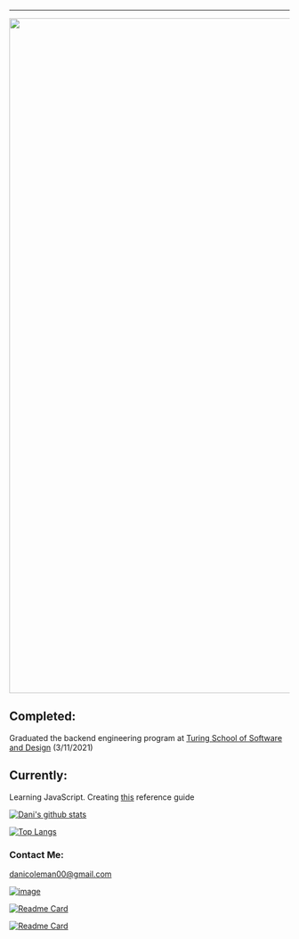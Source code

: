 ---
<!-- ![logo](https://user-images.githubusercontent.com/60626984/92288059-def9bc80-eec8-11ea-90d6-6c50261e37de.png) -->
<img width="1211" src="https://user-images.githubusercontent.com/60626984/92288059-def9bc80-eec8-11ea-90d6-6c50261e37de.png">


## Completed:
Graduated the backend engineering program at [Turing School of Software and Design](https://turing.io/) (3/11/2021)


## Currently:
Learning JavaScript. Creating [this](https://github.com/dcoleman21/JavaScript_Reference_Sheet) reference guide


[![Dani's github stats](https://github-readme-stats.vercel.app/api/?username=dcoleman21&count_private=true&show_icons=true&theme=tokyonight)
](https://github.com/dcoleman21/github-readme-stats)


[![Top Langs](https://github-readme-stats.vercel.app/api/top-langs/?username=dcoleman21&layout=compact)](https://github.com/dcoleman21/github-readme-stats)


### Contact Me:

danicoleman00@gmail.com

[![image](https://img.shields.io/badge/LinkedIn-0077B5?style=for-the-badge&logo=linkedin&logoColor=white)](https://www.linkedin.com/in/dcoleman-21/)



[![Readme Card](https://github-readme-stats.vercel.app/api/pin/?username=dcoleman21&repo=JavaScript_Reference_Sheet)](https://github.com/dcoleman21/JavaScript_Reference_Sheet)



[![Readme Card](https://github-readme-stats.vercel.app/api/pin/?username=dcoleman21&repo=Ruby_Reference_Sheet)](https://github.com/dcoleman21/Ruby_Reference_Sheet)
